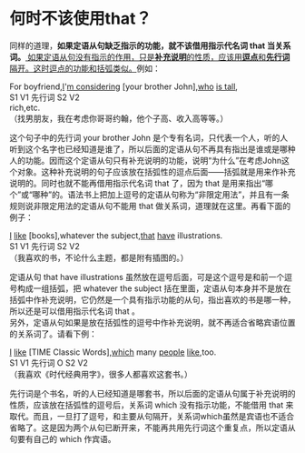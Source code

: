 # 何时不该使用that？

同样的道理，<b>如果定语从句缺乏指示的功能，就不该借用指示代名词 that 当关系词。</b><u>
如果定语从句没有指示的作用，只是**补充说明**的性质，应该用**逗点**和**先行词**隔开。这时逗点的功能和括弧类似。</u>例如：  
>  
For boyfriend,<u>I</u>'<u>m considering</u> [your brother John],<u>who</u> <u>is tall</u>,    
S1 V1 先行词 S2 V2    
rich,etc.    
（找男朋友，我在考虑你哥哥约翰，他个子高、收入高等等。）  

这个句子中的先行词 your brother John 是个专有名词，只代表一个人，听的人听到这个名字也已经知道是谁了，所以后面的定语从句不再具有指出是谁或是哪种人的功能。因而这个定语从句只有补充说明的功能，说明“为什么”在考虑John这个对象。这种补充说明的句子应该放在括弧性的逗点后面——括弧就是用来作补充说明的。同时也就不能再借用指示代名词 that 了，因为 that 是用来指出“哪个”或“哪种”的。语法书上把加上逗号的定语从句称为“非限定用法”，并且有一条规则说非限定用法的定语从句不能用 that 做关系词，道理就在这里。再看下面的例子：  
>  
<u>I</u> <u>like</u> [books],whatever the subject,<u>that</u> <u>have</u> illustrations.  
S1 V1 先行词 S2 V2  
（我喜欢的书，不论什么主题，都是附有插图的。）  

定语从句 that have illustrations 虽然放在逗号后面，可是这个逗号是和前一个逗号构成一组括弧，把 whatever the subject 括在里面，定语从句本身并不是放在括弧中作补充说明，它仍然是一个具有指示功能的从句，指出喜欢的书是哪一种，所以还是可以借用指示代名词 that 。  
另外，定语从句如果是放在括弧性的逗号中作补充说明，就不再适合省略宾语位置的关系词了。请看下例：  
>  
<u>I</u> <u>like</u> [TIME Classic Words],<u>which</u> many <u>people</u> <u>like</u>,too.  
S1 V1 先行词 O S2 V2   
（我喜欢《时代经典用字》，很多人都喜欢这套书。）  

先行词是个书名，听的人已经知道是哪套书，所以后面的定语从句属于补充说明的性质，应该放在括弧性的逗号后，关系词 which 没有指示功能，不能借用 that 来取代。而且，一旦打了逗号，和主要从句隔开，关系词which虽然是宾语也不适合省略了。这是因为两个从句已断开来，不能再共用先行词这个重复点，所以定语从句要有自己的 which 作宾语。